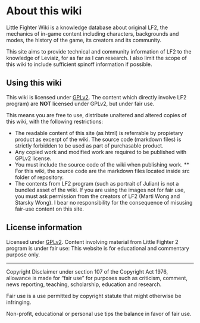 # About this wiki

Little Fighter Wiki is a knowledge database about original LF2, the mechanics of in-game content including characters, backgrounds and modes, the history of the game, its creators and its community.

This site aims to provide technical and community information of LF2 to the knowledge of Leviaiz, for as far as I can research. I also limit the scope of this wiki to include sufficient spinoff information if possible.

## Using this wiki

This wiki is licensed under [GPLv2]. The content which directly involve LF2 program) are **NOT** licensed under GPLv2, but under fair use.

This means you are free to use, distribute unaltered and altered copies of this wiki, with the following restrictions:

* The readable content of this site (as html) is referrable by propietary product as excerpt of the wiki. The source code (markdown files) is strictly forbidden to be used as part of purchasable product.
* Any copied work and modified work are required to be published with GPLv2 license.
* You must include the source code of the wiki when publishing work.
** For this wiki, the source code are the markdown files located inside src folder of repository.
* The contents from LF2 program (such as portrait of Julian) is not a bundled asset of the wiki. If you are using the images not for fair use, you must ask permission from the creators of LF2 (Marti Wong and Starsky Wong). I bear no responsibility for the consequence of misusing fair-use content on this site.

## License information

Licensed under [GPLv2].
Content involving material from Little Fighter 2 program is under fair use:
This website is for educational and commentary purpose only.

----

Copyright Disclaimer under section 107 of the Copyright Act 1976, allowance is made for “fair use” for purposes such as criticism, comment, news reporting, teaching, scholarship, education and research.

Fair use is a use permitted by copyright statute that might otherwise be infringing. 

Non-profit, educational or personal use tips the balance in favor of fair use. 


[GPLv2]: <https://www.gnu.org/licenses/old-licenses/gpl-2.0.html>